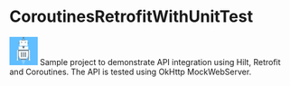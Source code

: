 # CoroutinesRetrofitWithUnitTest

<img src = "https://github.com/Asutosh11/online-apk-compiler/blob/main/static/android_image.png" height="50">
Sample project to demonstrate API integration using Hilt, Retrofit and Coroutines. The API is tested using OkHttp MockWebServer.

